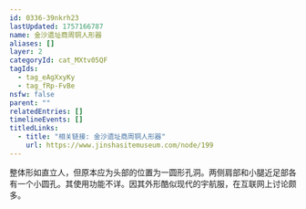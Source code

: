 ```yaml
---
id: 0336-39nkrh23
lastUpdated: 1757166787
name: 金沙遗址商周铜人形器
aliases: []
layer: 2
categoryId: cat_MXtv05QF
tagIds:
  - tag_eAgXxyKy
  - tag_fRp-FvBe
nsfw: false
parent: ""
relatedEntries: []
timelineEvents: []
titledLinks:
  - title: "相关链接: 金沙遗址商周铜人形器"
    url: https://www.jinshasitemuseum.com/node/199
---
```


整体形如直立人，但原本应为头部的位置为一圆形孔洞。两侧肩部和小腿近足部各有一个小圆孔。其使用功能不详。因其外形酷似现代的宇航服，在互联网上讨论颇多。